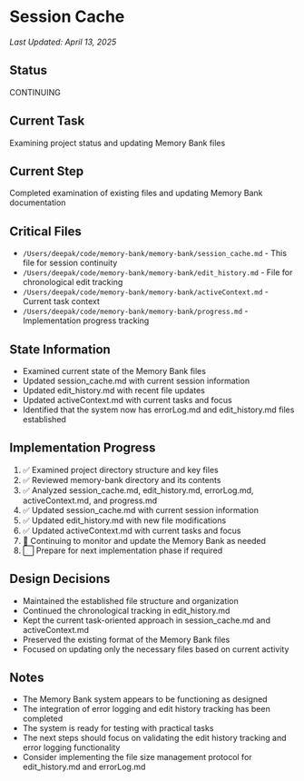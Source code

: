 # Session Cache

*Last Updated: April 13, 2025*

## Status
CONTINUING

## Current Task
Examining project status and updating Memory Bank files

## Current Step
Completed examination of existing files and updating Memory Bank documentation

## Critical Files
- `/Users/deepak/code/memory-bank/memory-bank/session_cache.md` - This file for session continuity
- `/Users/deepak/code/memory-bank/memory-bank/edit_history.md` - File for chronological edit tracking
- `/Users/deepak/code/memory-bank/memory-bank/activeContext.md` - Current task context
- `/Users/deepak/code/memory-bank/memory-bank/progress.md` - Implementation progress tracking

## State Information
- Examined current state of the Memory Bank files
- Updated session_cache.md with current session information
- Updated edit_history.md with recent file updates
- Updated activeContext.md with current tasks and focus
- Identified that the system now has errorLog.md and edit_history.md files established

## Implementation Progress
1. ✅ Examined project directory structure and key files
2. ✅ Reviewed memory-bank directory and its contents
3. ✅ Analyzed session_cache.md, edit_history.md, errorLog.md, activeContext.md, and progress.md
4. ✅ Updated session_cache.md with current session information
5. ✅ Updated edit_history.md with new file modifications
6. ✅ Updated activeContext.md with current tasks and focus
7. 🔄 Continuing to monitor and update the Memory Bank as needed
8. ⬜ Prepare for next implementation phase if required

## Design Decisions
- Maintained the established file structure and organization
- Continued the chronological tracking in edit_history.md
- Kept the current task-oriented approach in session_cache.md and activeContext.md
- Preserved the existing format of the Memory Bank files
- Focused on updating only the necessary files based on current activity

## Notes
- The Memory Bank system appears to be functioning as designed
- The integration of error logging and edit history tracking has been completed
- The system is ready for testing with practical tasks
- The next steps should focus on validating the edit history tracking and error logging functionality
- Consider implementing the file size management protocol for edit_history.md and errorLog.md
